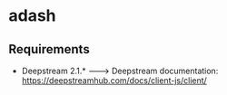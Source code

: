 # adash

## Requirements
- Deepstream 2.1.* ---> Deepstream documentation: https://deepstreamhub.com/docs/client-js/client/

